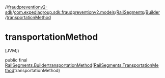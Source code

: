//[fraudpreventionv2-sdk](../../../../index.md)/[com.expediagroup.sdk.fraudpreventionv2.models](../../index.md)/[RailSegments](../index.md)/[Builder](index.md)/[transportationMethod](transportation-method.md)

# transportationMethod

[JVM]\

public final [RailSegments.Builder](index.md)[transportationMethod](transportation-method.md)([RailSegments.TransportationMethod](../-transportation-method/index.md)transportationMethod)
